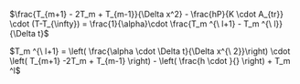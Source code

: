 $\frac{T_{m+1} - 2T_m + T_{m-1}}{\Delta x^2} - \frac{hP}{K \cdot A_{tr}} \cdot (T-T_{\infty}) = \frac{1}{\alpha}\cdot \frac{T_m ^{\ l+1} - T_m ^{\ l}}{\Delta t}$


$T_m ^{\ l+1} = \left( \frac{\alpha \cdot \Delta t}{\Delta x^{\ 2}}\right) \cdot \left(  T_{m+1} -2T_m + T_{m-1}    \right) - \left(  \frac{h \cdot }{}  \right)  +  T_m ^l$
